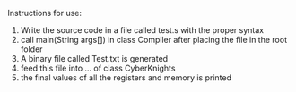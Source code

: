 Instructions for use:

1) Write the source code in a file called test.s with the proper syntax
2) call main(String args[]) in class Compiler after placing the file in the root folder
3) A binary file called Test.txt is generated
4) feed this file into ... of class CyberKnights
5) the final values of all the registers and memory is printed
